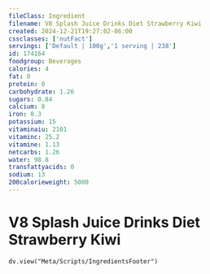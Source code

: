 ```yaml
---
fileClass: Ingredient
filename: V8 Splash Juice Drinks Diet Strawberry Kiwi
created: 2024-12-21T19:27:02-06:00
cssclasses: ['nutFact']
servings: ['Default | 100g','1 serving | 238']
id: 174164
foodgroup: Beverages
calories: 4
fat: 0
protein: 0
carbohydrate: 1.26
sugars: 0.84
calcium: 8
iron: 0.3
potassium: 15
vitaminaiu: 2101
vitaminc: 25.2
vitamine: 1.13
netcarbs: 1.26
water: 98.8
transfattyacids: 0
sodium: 13
200calorieweight: 5000
---
```


# V8 Splash Juice Drinks Diet Strawberry Kiwi

```dataviewjs
dv.view("Meta/Scripts/IngredientsFooter")
```